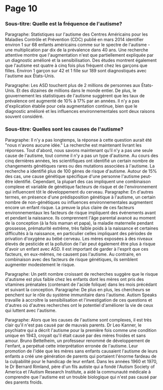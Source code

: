 # Page 10
### Sous-titre: Quelle est la fréquence de l'autisme?
Paragraphe: Statistiques sur l'autisme des Centres Américains pour les Maladies Contrôle et Prévention (CDC) publié en mars 2014 identifier environ 1 sur 68 enfants américains comme sur le spectre de l'autisme - une multiplication par dix de la prévalence dans 40 ans. Une recherche attentive montre que l'augmentation n'est que partiellement expliquée par un diagnostic amélioré et la sensibilisation. Des études montrent également que l'autisme est quatre à cinq fois plus fréquent chez les garçons que filles. Environ 1 garçon sur 42 et 1 fille sur 189 sont diagnostiqués avec l'autisme aux États-Unis.

Paragraphe: Les ASD touchent plus de 2 millions de personnes aux États-Unis. Et des dizaines de millions dans le monde entier. De plus, le gouvernement les statistiques de l'autisme suggèrent que les taux de prévalence ont augmenté de 10% à 17% par an années. Il n'y a pas d'explication établie pour cela augmentation continue, bien que le diagnostic amélioré et les influences environnementales sont deux raisons souvent considéré.

### Sous-titre: Quelles sont les causes de l'autisme?
Paragraphe: Il n'y a pas longtemps, la réponse à cette question aurait été "nous n'avons aucune idée." La recherche est maintenant livrant les réponses. Tout d'abord, nous savons maintenant qu’il n'y a pas une seule cause de l'autisme, tout comme il n'y a pas un type d'autisme. Au cours des cinq dernières années, les scientifiques ont identifié un certain nombre de changements génétiques rares ou des mutations associées à l'autisme. La recherche a identifié plus de 100 gènes de risque d'autisme. Autour de 15% des cas, une cause génétique spécifique d'une personne l'autisme peut-être identifié. Cependant, la plupart des cas impliquent une combinaison complexe et variable de génétique facteurs de risque et de l'environnement qui influencent tôt le développement du cerveau.
Paragraphe: En d'autres termes, en présence d'une prédisposition génétique à l'autisme, un certain nombre de non-génétiques ou influences environnementales augmentent encore un enfant risque. La preuve la plus claire de ces facteurs environnementaux les facteurs de risque impliquent des événements avant et pendant la naissance. Ils comprennent l'âge parental avancé au moment de la conception (à la fois maman et papa), la maladie maternelle pendant grossesse, prématurité extrême, très faible poids à la naissance et certaines difficultés à la naissance, en particulier celles impliquant des périodes de privation d'oxygène au bébé cerveau. Les mères exposées à des niveaux élevés de pesticide et la pollution de l'air peut également être plus à risque d'avoir un enfant avec ASD. Il est important de garder à l'esprit que ces facteurs, en eux-mêmes, ne causent pas l'autisme. Au contraire, en combinaison avec des facteurs de risque génétiques, ils semblent augmenter modestement le risque.

Paragraphe: Un petit nombre croissant de recherches suggère que le risque d'autisme est plus faible chez les enfants dont les mères ont pris des vitamines prénatales (contenant de l'acide folique) dans les mois précédant et suivant la conception.
Paragraphe: De plus en plus, les chercheurs se penchent sur le rôle du système immunitaire dans l'autisme. Autism Speaks travaille à accroître la sensibilisation et l'investigation de ces questions et d'autres où d'autres recherches ont le potentiel d'améliorer la vie de ceux qui luttent avec l'autisme.

Paragraphe: Alors que les causes de l'autisme sont complexes, il est très clair qu'il n'est pas causé par de mauvais parents. Dr Leo Kanner, le psychiatre qui a décrit l'autisme pour la première fois comme une condition unique en 1943, croyait qu'il était causé par des mères froides et sans amour. Bruno Bettelheim, un professeur renommé de développement de l'enfant, a perpétué cette interprétation erronée de l'autisme. Leur promotion de l'idée que les mères sans enfants causaient l'autisme de leurs enfants a créé une génération de parents qui portaient l'énorme fardeau de la culpabilité pour le handicap de leur enfant. Dans les années 1960 et 1970, le Dr Bernard Rimland, père d'un fils autiste qui a fondé l'Autism Society of America et l'Autism Research Institute, a aidé la communauté médicale à comprendre que l'autisme est un trouble biologique qui n'est pas causé par des parents froids.
